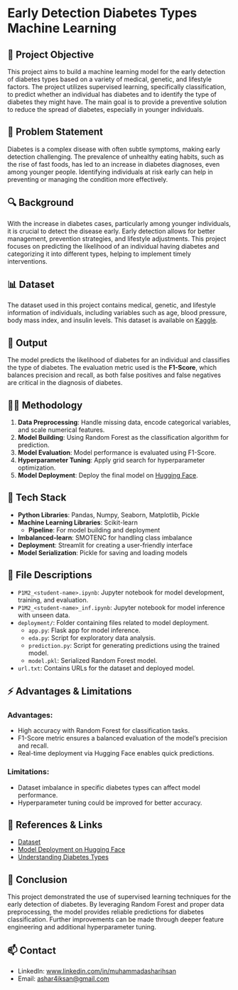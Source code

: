 # Early Detection Diabetes Types Machine Learning

## 🎯 Project Objective

This project aims to build a machine learning model for the early detection of diabetes types based on a variety of medical, genetic, and lifestyle factors. The project utilizes supervised learning, specifically classification, to predict whether an individual has diabetes and to identify the type of diabetes they might have. The main goal is to provide a preventive solution to reduce the spread of diabetes, especially in younger individuals.

## 🧩 Problem Statement

Diabetes is a complex disease with often subtle symptoms, making early detection challenging. The prevalence of unhealthy eating habits, such as the rise of fast foods, has led to an increase in diabetes diagnoses, even among younger people. Identifying individuals at risk early can help in preventing or managing the condition more effectively.

## 🔍 Background

With the increase in diabetes cases, particularly among younger individuals, it is crucial to detect the disease early. Early detection allows for better management, prevention strategies, and lifestyle adjustments. This project focuses on predicting the likelihood of an individual having diabetes and categorizing it into different types, helping to implement timely interventions.

## 📊 Dataset

The dataset used in this project contains medical, genetic, and lifestyle information of individuals, including variables such as age, blood pressure, body mass index, and insulin levels. This dataset is available on [Kaggle](https://www.kaggle.com/datasets/ankitbatra1210/diabetes-dataset/data).

## 🚀 Output

The model predicts the likelihood of diabetes for an individual and classifies the type of diabetes. The evaluation metric used is the **F1-Score**, which balances precision and recall, as both false positives and false negatives are critical in the diagnosis of diabetes.

## 🧑‍💻 Methodology

1. **Data Preprocessing**: Handle missing data, encode categorical variables, and scale numerical features.
2. **Model Building**: Using Random Forest as the classification algorithm for prediction.
3. **Model Evaluation**: Model performance is evaluated using F1-Score.
4. **Hyperparameter Tuning**: Apply grid search for hyperparameter optimization.
5. **Model Deployment**: Deploy the final model on [Hugging Face](https://huggingface.co/spaces/ashariksan9/Model_Prediction_Diabetes_Type).

## 🔧 Tech Stack

- **Python Libraries**: Pandas, Numpy, Seaborn, Matplotlib, Pickle
- **Machine Learning Libraries**: Scikit-learn
  - **Pipeline**: For model building and deployment
- **Imbalanced-learn**: SMOTENC for handling class imbalance
- **Deployment**: Streamlit for creating a user-friendly interface
- **Model Serialization**: Pickle for saving and loading models

## 📂 File Descriptions

- `P1M2_<student-name>.ipynb`: Jupyter notebook for model development, training, and evaluation.
- `P1M2_<student-name>_inf.ipynb`: Jupyter notebook for model inference with unseen data.
- `deployment/`: Folder containing files related to model deployment.
  - `app.py`: Flask app for model inference.
  - `eda.py`: Script for exploratory data analysis.
  - `prediction.py`: Script for generating predictions using the trained model.
  - `model.pkl`: Serialized Random Forest model.
- `url.txt`: Contains URLs for the dataset and deployed model.

## ⚡ Advantages & Limitations

### Advantages:
- High accuracy with Random Forest for classification tasks.
- F1-Score metric ensures a balanced evaluation of the model’s precision and recall.
- Real-time deployment via Hugging Face enables quick predictions.

### Limitations:
- Dataset imbalance in specific diabetes types can affect model performance.
- Hyperparameter tuning could be improved for better accuracy.

## 🔗 References & Links

- [Dataset](https://www.kaggle.com/datasets/ankitbatra1210/diabetes-dataset/data)
- [Model Deployment on Hugging Face](https://huggingface.co/spaces/ashariksan9/Model_Prediction_Diabetes_Type)
- [Understanding Diabetes Types](https://www.diabetes.org.uk/diabetes-the-basics/types-of-diabetes)

## 📝 Conclusion

This project demonstrated the use of supervised learning techniques for the early detection of diabetes. By leveraging Random Forest and proper data preprocessing, the model provides reliable predictions for diabetes classification. Further improvements can be made through deeper feature engineering and additional hyperparameter tuning.

## 📫 Contact

- LinkedIn: www.linkedin.com/in/muhammadasharihsan
- Email: ashar4iksan@gmail.com
